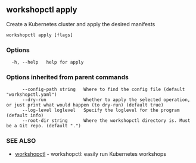 ## workshopctl apply

Create a Kubernetes cluster and apply the desired manifests

```
workshopctl apply [flags]
```

### Options

```
  -h, --help   help for apply
```

### Options inherited from parent commands

```
      --config-path string   Where to find the config file (default "workshopctl.yaml")
      --dry-run              Whether to apply the selected operation, or just print what would happen (to dry-run) (default true)
      --log-level loglevel   Specify the loglevel for the program (default info)
      --root-dir string      Where the workshopctl directory is. Must be a Git repo. (default ".")
```

### SEE ALSO

* [workshopctl](workshopctl.md)	 - workshopctl: easily run Kubernetes workshops

